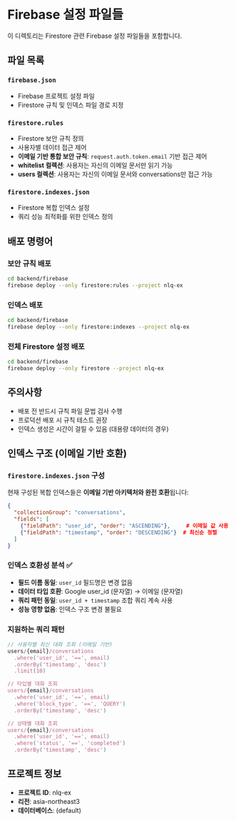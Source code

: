 # Firebase 설정 파일들

이 디렉토리는 Firestore 관련 Firebase 설정 파일들을 포함합니다.

## 파일 목록

### `firebase.json`
- Firebase 프로젝트 설정 파일
- Firestore 규칙 및 인덱스 파일 경로 지정

### `firestore.rules`
- Firestore 보안 규칙 정의
- 사용자별 데이터 접근 제어  
- **이메일 기반 통합 보안 규칙**: `request.auth.token.email` 기반 접근 제어
- **whitelist 컬렉션**: 사용자는 자신의 이메일 문서만 읽기 가능
- **users 컬렉션**: 사용자는 자신의 이메일 문서와 conversations만 접근 가능

### `firestore.indexes.json`
- Firestore 복합 인덱스 설정
- 쿼리 성능 최적화를 위한 인덱스 정의

## 배포 명령어

### 보안 규칙 배포
```bash
cd backend/firebase
firebase deploy --only firestore:rules --project nlq-ex
```

### 인덱스 배포
```bash
cd backend/firebase
firebase deploy --only firestore:indexes --project nlq-ex
```

### 전체 Firestore 설정 배포
```bash
cd backend/firebase
firebase deploy --only firestore --project nlq-ex
```

## 주의사항

- 배포 전 반드시 규칙 파일 문법 검사 수행
- 프로덕션 배포 시 규칙 테스트 권장
- 인덱스 생성은 시간이 걸릴 수 있음 (대용량 데이터의 경우)

## 인덱스 구조 (이메일 기반 호환)

### `firestore.indexes.json` 구성
현재 구성된 복합 인덱스들은 **이메일 기반 아키텍처와 완전 호환**됩니다:

```json
{
  "collectionGroup": "conversations",
  "fields": [
    {"fieldPath": "user_id", "order": "ASCENDING"},     # 이메일 값 사용
    {"fieldPath": "timestamp", "order": "DESCENDING"}  # 최신순 정렬
  ]
}
```

### 인덱스 호환성 분석 ✅
- **필드 이름 동일**: `user_id` 필드명은 변경 없음
- **데이터 타입 호환**: Google user_id (문자열) → 이메일 (문자열)
- **쿼리 패턴 동일**: `user_id + timestamp` 조합 쿼리 계속 사용
- **성능 영향 없음**: 인덱스 구조 변경 불필요

### 지원하는 쿼리 패턴
```javascript
// 사용자별 최신 대화 조회 (이메일 기반)
users/{email}/conversations
  .where('user_id', '==', email)
  .orderBy('timestamp', 'desc')
  .limit(10)

// 타입별 대화 조회
users/{email}/conversations
  .where('user_id', '==', email)
  .where('block_type', '==', 'QUERY')
  .orderBy('timestamp', 'desc')

// 상태별 대화 조회  
users/{email}/conversations
  .where('user_id', '==', email)
  .where('status', '==', 'completed')
  .orderBy('timestamp', 'desc')
```

## 프로젝트 정보

- **프로젝트 ID**: nlq-ex
- **리전**: asia-northeast3
- **데이터베이스**: (default)